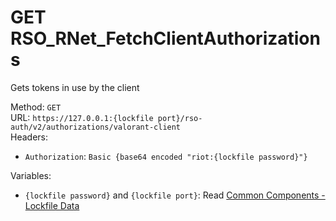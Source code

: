 # GET RSO_RNet_FetchClientAuthorizations

Gets tokens in use by the client  


Method: `GET`  
URL: `https://127.0.0.1:{lockfile port}/rso-auth/v2/authorizations/valorant-client`  
Headers:
 - `Authorization`: `Basic {base64 encoded "riot:{lockfile password}"}`

Variables:
 - `{lockfile password}` and `{lockfile port}`: Read [Common Components - Lockfile Data](..\common-components.md#lockfile-data)

